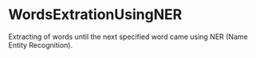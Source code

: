 # WordsExtrationUsingNER
Extracting of words until the next specified word came using NER (Name Entity Recognition).
